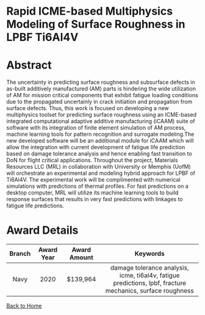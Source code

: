 
Rapid ICME-based Multiphysics Modeling of Surface Roughness in LPBF Ti6Al4V
===========================================================================

# Abstract


The uncertainty in predicting surface roughness and subsurface defects in as-built additively manufactured (AM) parts is hindering the wide utilization of AM for mission critical components that exhibit fatigue loading conditions due to the propagated uncertainly in crack initiation and propagation from surface defects. Thus, this work is focused on developing a new multiphysics toolset for predicting surface roughness using an ICME-based integrated computational adaptive additive manufacturing (iCAAM) suite of software with its integration of finite element simulation of AM process, machine learning tools for pattern recognition and surrogate modeling.The new developed software will be an additional module for iCAAM which will allow the integration with current development of fatigue life prediction based on damage tolerance analysis and hence enabling fast transition to DoN for flight critical applications. Throughout the project, Materials Resources LLC (MRL) in collaboration with University or Memphis (UofM) will orchestrate an experimental and modeling hybrid approach for LPBF of Ti6Al4V. The experimental work will be complimented with numerical simulations with predictions of thermal profiles. For fast predictions on a desktop computer, MRL will utilize its machine learning tools to build response surfaces that results in very fast predictions with linkages to fatigue life predictions.  

# Award Details

|Branch|Award Year|Award Amount|Keywords|
| :---: | :---: | :---: | :---: |
|Navy|2020|$139,964|damage tolerance analysis, icme, ti6al4v, fatigue predictions, lpbf, fracture mechanics, surface roughness|
  
  


[Back to Home](https://github.com/chrischow/dod_sbir_awards/JH/#2153)